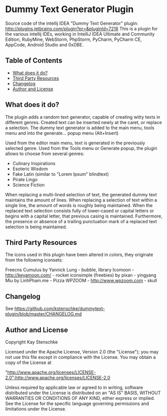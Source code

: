 # Dummy Text Generator Plugin

Source code of the intellij IDEA "Dummy Text Generator" plugin: http://plugins.jetbrains.com/plugin?pr=&pluginId=7216
This is a plugin for the various intellij IDEs, working in IntelliJ IDEA Ultimate and Community Edition, 
RubyMine, WebStorm, PhpStorm, PyCharm, PyCharm CE, AppCode, Android Studio and 0xDBE.


## Table of Contents

* [What does it do?](#what-does-it-do)
* [Third Party Resources](#third-party-resources)
* [Changelog](#changelog)
* [Author and License](#author-and-license)


## What does it do?

The plugin adds a random text generator, capable of creating witty texts in different genres.
Created text can be inserted newly at the caret, or replace a selection.
The dummy text generator is added to the main menu, tools menu and into the generate... popup menu (Alt+Insert)

Used from the editor main menu, text is generated in the previously selected genre.
Used from the Tools menu or Generate popup, the plugin allows to choose from several genres:

* Culinary Inspirations
* Esoteric Wisdom
* Fake Latin (similar to "Lorem Ipsum" blindtext)
* Pirate Lingo
* Science Fiction

When replacing a multi-lined selection of text, the generated dummy text maintains the amount of lines.
When replacing a selection of text within a single line, the amount of words is roughly being maintained.
When the replaced text selection consists fully of lower-cased or capital letters or begins with a capital letter,
that previous casing is maintained. Furthermore, the presence or absence of a trailing punctuation mark of a
replaced text selection is being maintained.


## Third Party Resources

The icons used in this plugin have been altered in colors, they originate from the following iconsets:

Freecns Cumulus by Yannick Lung - bubble, library
Icomoon - http://keyamoon.com/ - rocket
iconsimple (freebies) by pixan - yingyang
Miu by LinhPham.me - Pizza
WPZOOM - http://www.wpzoom.com - skull


## Changelog

See https://github.com/kstenschke/dummytext-plugin/blob/master/CHANGELOG.md


## Author and License

Copyright Kay Stenschke

Licensed under the Apache License, Version 2.0 (the "License");
you may not use this file except in compliance with the License.
You may obtain a copy of the License at

"http://www.apache.org/licenses/LICENSE-2.0":http://www.apache.org/licenses/LICENSE-2.0

Unless required by applicable law or agreed to in writing, software
distributed under the License is distributed on an "AS IS" BASIS,
WITHOUT WARRANTIES OR CONDITIONS OF ANY KIND, either express or implied.
See the License for the specific language governing permissions and
limitations under the License.
